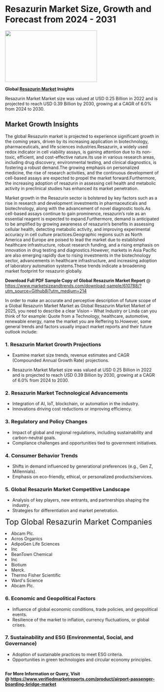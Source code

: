 <H1>Resazurin Market Size, Growth and Forecast from 2024 - 2031</H1><img class="aligncenter size-medium wp-image-584254" src="https://thirdeyenews.in/wp-content/uploads/2024/09/Global-Market-Research-300x168.jpeg" alt="" width="300" height="168" /><p><strong>Global&nbsp;<a href="https://www.marketsizeandtrends.com/download-sample/610788/?utm_source=Github8j?utm_medium=214">Resazurin Market</a> Insights</strong></p><p>Resazurin Market Market size was valued at USD 0.25 Billion in 2022 and is projected to reach USD 0.39 Billion by 2030, growing at a CAGR of 6.0% from 2024 to 2030.</p><p><h2>Market Growth Insights</h2> <p>The global Resazurin market is projected to experience significant growth in the coming years, driven by its increasing application in biotechnology, pharmaceuticals, and life sciences industries.Resazurin, a widely used redox indicator in cell viability assays, is gaining attention due to its non-toxic, efficient, and cost-effective nature.Its use in various research areas, including drug discovery, environmental testing, and clinical diagnostics, is fostering a robust demand.The growing emphasis on personalized medicine, the rise of research activities, and the continuous development of cell-based assays are expected to propel the market forward.Furthermore, the increasing adoption of resazurin in assessing cell health and metabolic activity in preclinical studies has enhanced its market penetration.</p> <p>Market growth in the Resazurin sector is bolstered by key factors such as a rise in research and development investments in pharmaceuticals and biotechnology, along with the advancement of novel diagnostic tools.As cell-based assays continue to gain prominence, resazurin’s role as an essential reagent is expected to expand.Furthermore, demand is anticipated to be amplified by growing awareness of resazurin’s benefits in assessing cellular health, detecting metabolic activity, and improving experimental accuracy in cell culture practices.Geographic regions such as North America and Europe are poised to lead the market due to established healthcare infrastructure, robust research funding, and a rising emphasis on innovation in drug testing and diagnostics.However, markets in Asia Pacific are also emerging rapidly due to rising investments in the biotechnology sector, advancements in healthcare infrastructure, and increasing adoption of laboratory automation systems.These trends indicate a broadening market footprint for resazurin globally.</p> <p><span class=""><strong>Download Full PDF Sample Copy of Global Resazurin Market Report</strong> @ <a href="https://www.marketsizeandtrends.com/download-sample/610788/?utm_source=Github8j?utm_medium=214" target="_blank">https://www.marketsizeandtrends.com/download-sample/610788/?utm_source=Github8j?utm_medium=214</a></span></p><p>In order to make an accurate and perceptive description of future scope of a Global&nbsp;Resazurin Market Market as Global&nbsp;Resazurin Market Market of 2025, you need to describe a clear Vision &ndash; What Industry or Linda can you think of for example: Quote from a Technology, healthcare, automotive, renewable energy, name the market you are Reffering to.However, some general trends and factors usually impact market reports and their future outlook include:</p><h3>1.&nbsp;<strong>Resazurin Market Growth Projections</strong></h3><ul><li>Examine market size trends, revenue estimates and CAGR (Compounded Annual Growth Rate) projections.</li><li><p>Resazurin Market Market size was valued at USD 0.25 Billion in 2022 and is projected to reach USD 0.39 Billion by 2030, growing at a CAGR of 6.0% from 2024 to 2030.</p></li></ul><h3>2.&nbsp;<strong>Resazurin Market Technological Advancements</strong></h3><ul><li>Integration of AI, IoT, blockchain, or automation in the industry.</li><li>Innovations driving cost reductions or improving efficiency.</li></ul><h3>3.&nbsp;<strong>Regulatory and Policy Changes</strong></h3><ul><li>Impact of global and regional regulations, including sustainability and carbon-neutral goals.</li><li>Compliance challenges and opportunities tied to government initiatives.</li></ul><h3>4.&nbsp;<strong>Consumer Behavior Trends</strong></h3><ul><li>Shifts in demand influenced by generational preferences (e.g., Gen Z, Millennials).</li><li>Emphasis on eco-friendly, ethical, or personalized products/services.</li></ul><h3>5.&nbsp;<strong>Global Resazurin Market Competitive Landscape</strong></h3><ul><li>Analysis of key players, new entrants, and partnerships shaping the industry.</li><li>Strategies for differentiation and market penetration.</li></ul><p data-pm-slice="1 1 []"><span style="color: inherit; font-family: inherit; font-size: 25px;">Top Global Resazurin Market Companies</span></p><div class="" data-test-id=""><p><li>Abcam Plc.</li><li> Acros Organics</li><li> AdipoGen Life Sciences</li><li> Inc</li><li> BeanTown Chemical</li><li> Inc</li><li> Biotium</li><li> Merck.</li><li> Thermo Fisher Scientific</li><li> Ward's Science</li><li> Abcam Plc.</li></p></div><h3>6.&nbsp;<strong>Economic and Geopolitical Factors</strong></h3><ul><li>Influence of global economic conditions, trade policies, and geopolitical events.</li><li>Resilience of the market to inflation, currency fluctuations, or global crises.</li></ul><h3>7.&nbsp;<strong>Sustainability and ESG (Environmental, Social, and Governance)</strong></h3><ul><li>Adoption of sustainable practices to meet ESG criteria.</li><li>Opportunities in green technologies and circular economy principles.</li></ul><h2><strong style="font-size: 14px;">For More Information or Query, Visit @&nbsp;</strong><a style="background-color: #ffffff; font-size: 14px;" href="https://www.marketsizeandtrends.com/report/resazurin-market/" target="_blank">https://www.verifiedmarketreports.com/product/airport-passenger-boarding-bridge-market</a></h2>